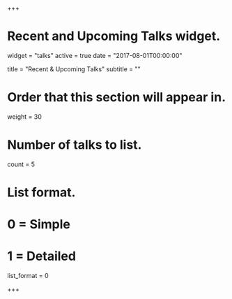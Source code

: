 +++
# Recent and Upcoming Talks widget.
widget = "talks"
active = true
date = "2017-08-01T00:00:00"

title = "Recent & Upcoming Talks"
subtitle = ""

# Order that this section will appear in.
weight = 30

# Number of talks to list.
count = 5

# List format.
#   0 = Simple
#   1 = Detailed
list_format = 0

+++
